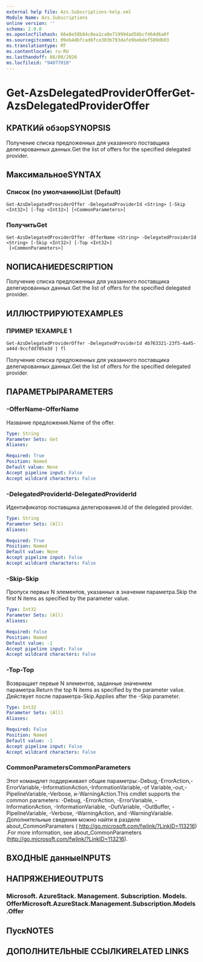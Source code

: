 ```yaml
---
external help file: Azs.Subscriptions-help.xml
Module Name: Azs.Subscriptions
online version: ''
schema: 2.0.0
ms.openlocfilehash: 66e8e58b84c0ea1ca0e71999dad56bcf464d6a0f
ms.sourcegitcommit: 09eb4dbfcad6fce303b793dafe9bebdef589db03
ms.translationtype: MT
ms.contentlocale: ru-RU
ms.lasthandoff: 08/08/2020
ms.locfileid: "94077010"
---
```

# <span data-ttu-id="39594-101">Get-AzsDelegatedProviderOffer</span><span class="sxs-lookup"><span data-stu-id="39594-101">Get-AzsDelegatedProviderOffer</span></span>

## <span data-ttu-id="39594-102">КРАТКИй обзор</span><span class="sxs-lookup"><span data-stu-id="39594-102">SYNOPSIS</span></span>
<span data-ttu-id="39594-103">Получение списка предложенных для указанного поставщика делегированных данных.</span><span class="sxs-lookup"><span data-stu-id="39594-103">Get the list of offers for the specified delegated provider.</span></span>

## <span data-ttu-id="39594-104">Максимальное</span><span class="sxs-lookup"><span data-stu-id="39594-104">SYNTAX</span></span>

### <span data-ttu-id="39594-105">Список (по умолчанию)</span><span class="sxs-lookup"><span data-stu-id="39594-105">List (Default)</span></span>
```
Get-AzsDelegatedProviderOffer -DelegatedProviderId <String> [-Skip <Int32>] [-Top <Int32>] [<CommonParameters>]
```

### <span data-ttu-id="39594-106">Получить</span><span class="sxs-lookup"><span data-stu-id="39594-106">Get</span></span>
```
Get-AzsDelegatedProviderOffer -OfferName <String> -DelegatedProviderId <String> [-Skip <Int32>] [-Top <Int32>]
 [<CommonParameters>]
```

## <span data-ttu-id="39594-107">NОПИСАНИЕ</span><span class="sxs-lookup"><span data-stu-id="39594-107">DESCRIPTION</span></span>
<span data-ttu-id="39594-108">Получение списка предложенных для указанного поставщика делегированных данных.</span><span class="sxs-lookup"><span data-stu-id="39594-108">Get the list of offers for the specified delegated provider.</span></span>

## <span data-ttu-id="39594-109">ИЛЛЮСТРИРУЮТ</span><span class="sxs-lookup"><span data-stu-id="39594-109">EXAMPLES</span></span>

### <span data-ttu-id="39594-110">ПРИМЕР 1</span><span class="sxs-lookup"><span data-stu-id="39594-110">EXAMPLE 1</span></span>
```
Get-AzsDelegatedProviderOffer -DelegatedProviderId 4b763321-23f5-4a45-a44d-9ccfdd705a3d | fl
```

<span data-ttu-id="39594-111">Получение списка предложенных для указанного поставщика делегированных данных.</span><span class="sxs-lookup"><span data-stu-id="39594-111">Get the list of offers for the specified delegated provider.</span></span>

## <span data-ttu-id="39594-112">ПАРАМЕТРЫ</span><span class="sxs-lookup"><span data-stu-id="39594-112">PARAMETERS</span></span>

### <span data-ttu-id="39594-113">-OfferName</span><span class="sxs-lookup"><span data-stu-id="39594-113">-OfferName</span></span>
<span data-ttu-id="39594-114">Название предложения.</span><span class="sxs-lookup"><span data-stu-id="39594-114">Name of the offer.</span></span>

```yaml
Type: String
Parameter Sets: Get
Aliases:

Required: True
Position: Named
Default value: None
Accept pipeline input: False
Accept wildcard characters: False
```

### <span data-ttu-id="39594-115">-DelegatedProviderId</span><span class="sxs-lookup"><span data-stu-id="39594-115">-DelegatedProviderId</span></span>
<span data-ttu-id="39594-116">Идентификатор поставщика делегирования.</span><span class="sxs-lookup"><span data-stu-id="39594-116">Id of the delegated provider.</span></span>

```yaml
Type: String
Parameter Sets: (All)
Aliases:

Required: True
Position: Named
Default value: None
Accept pipeline input: False
Accept wildcard characters: False
```

### <span data-ttu-id="39594-117">-Skip</span><span class="sxs-lookup"><span data-stu-id="39594-117">-Skip</span></span>
<span data-ttu-id="39594-118">Пропуск первых N элементов, указанных в значении параметра.</span><span class="sxs-lookup"><span data-stu-id="39594-118">Skip the first N items as specified by the parameter value.</span></span>

```yaml
Type: Int32
Parameter Sets: (All)
Aliases:

Required: False
Position: Named
Default value: -1
Accept pipeline input: False
Accept wildcard characters: False
```

### <span data-ttu-id="39594-119">-Top</span><span class="sxs-lookup"><span data-stu-id="39594-119">-Top</span></span>
<span data-ttu-id="39594-120">Возвращает первые N элементов, заданные значением параметра.</span><span class="sxs-lookup"><span data-stu-id="39594-120">Return the top N items as specified by the parameter value.</span></span>
<span data-ttu-id="39594-121">Действует после параметра-Skip.</span><span class="sxs-lookup"><span data-stu-id="39594-121">Applies after the -Skip parameter.</span></span>

```yaml
Type: Int32
Parameter Sets: (All)
Aliases:

Required: False
Position: Named
Default value: -1
Accept pipeline input: False
Accept wildcard characters: False
```

### <span data-ttu-id="39594-122">CommonParameters</span><span class="sxs-lookup"><span data-stu-id="39594-122">CommonParameters</span></span>
<span data-ttu-id="39594-123">Этот командлет поддерживает общие параметры:-Debug,-ErrorAction,-ErrorVariable,-InformationAction,-InformationVariable,-of Variable,-out,-PipelineVariable,-Verbose, и-WarningAction.</span><span class="sxs-lookup"><span data-stu-id="39594-123">This cmdlet supports the common parameters: -Debug, -ErrorAction, -ErrorVariable, -InformationAction, -InformationVariable, -OutVariable, -OutBuffer, -PipelineVariable, -Verbose, -WarningAction, and -WarningVariable.</span></span> <span data-ttu-id="39594-124">Дополнительные сведения можно найти в разделе about_CommonParameters ( http://go.microsoft.com/fwlink/?LinkID=113216) .</span><span class="sxs-lookup"><span data-stu-id="39594-124">For more information, see about_CommonParameters (http://go.microsoft.com/fwlink/?LinkID=113216).</span></span>

## <span data-ttu-id="39594-125">ВХОДНЫЕ данные</span><span class="sxs-lookup"><span data-stu-id="39594-125">INPUTS</span></span>

## <span data-ttu-id="39594-126">НАПРЯЖЕНИЕ</span><span class="sxs-lookup"><span data-stu-id="39594-126">OUTPUTS</span></span>

### <span data-ttu-id="39594-127">Microsoft. AzureStack. Management. Subscription. Models. Offer</span><span class="sxs-lookup"><span data-stu-id="39594-127">Microsoft.AzureStack.Management.Subscription.Models.Offer</span></span>

## <span data-ttu-id="39594-128">Пуск</span><span class="sxs-lookup"><span data-stu-id="39594-128">NOTES</span></span>

## <span data-ttu-id="39594-129">ДОПОЛНИТЕЛЬНЫЕ ССЫЛКИ</span><span class="sxs-lookup"><span data-stu-id="39594-129">RELATED LINKS</span></span>
